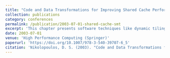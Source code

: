 ```yaml
---
title: "Code and Data Transformations for Improving Shared Cache Performance on SMT Processors"
collection: publications
category: conferences
permalink: /publication/2003-07-01-shared-cache-smt
excerpt: 'This chapter presents software techniques like dynamic tiling, copying, and block data layouts to improve cache performance on SMT processors through all-software partitioning approaches. **Best Paper Award**'
date: 2003-07-01
venue: 'High Performance Computing (Springer)'
paperurl: 'https://doi.org/10.1007/978-3-540-39707-6_5'
citation: 'Nikolopoulos, D. S. (2003). "Code and Data Transformations for Improving Shared Cache Performance on SMT Processors." In *High Performance Computing*, 54–69. https://doi.org/10.1007/978-3-540-39707-6_5'
---
```

